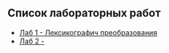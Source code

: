 ## Список лабораторных работ

* [Лаб 1 - Лексикографич преобразования](./lab1/README.md)
* [Лаб 2 - ]()
